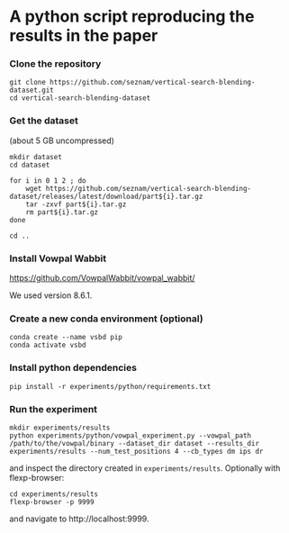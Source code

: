 # A python script reproducing the results in the paper

### Clone the repository
```
git clone https://github.com/seznam/vertical-search-blending-dataset.git
cd vertical-search-blending-dataset
```

### Get the dataset
(about 5 GB uncompressed)
```
mkdir dataset
cd dataset

for i in 0 1 2 ; do
    wget https://github.com/seznam/vertical-search-blending-dataset/releases/latest/download/part${i}.tar.gz
    tar -zxvf part${i}.tar.gz
    rm part${i}.tar.gz
done

cd ..
```

### Install Vowpal Wabbit
https://github.com/VowpalWabbit/vowpal_wabbit/

We used version 8.6.1.

### Create a new conda environment (optional)
```
conda create --name vsbd pip
conda activate vsbd
```

### Install python dependencies
```
pip install -r experiments/python/requirements.txt
```

### Run the experiment
```
mkdir experiments/results
python experiments/python/vowpal_experiment.py --vowpal_path /path/to/the/vowpal/binary --dataset_dir dataset --results_dir experiments/results --num_test_positions 4 --cb_types dm ips dr
```
and inspect the directory created in `experiments/results`. Optionally with flexp-browser:
```
cd experiments/results
flexp-browser -p 9999
```
and navigate to http://localhost:9999.
